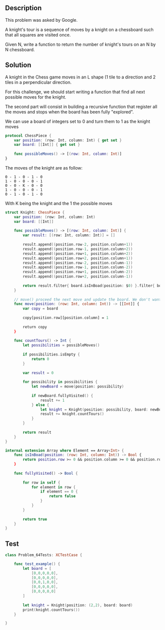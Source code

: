 ## Description

This problem was asked by Google.

A knight's tour is a sequence of moves by a knight on a chessboard such that all squares are visited once.

Given N, write a function to return the number of knight's tours on an N by N chessboard.

## Solution

A knight in the Chess game moves in an L shape (1 tile to a direction and 2 tiles in a perpendicular direction.
 
For this challenge, we should start writing a function that find all next possible moves for the knight.

The second part will consist in building a recursive function that register all the moves and stops when the board has been fully "explored".

We can use a board of integers set to 0 and turn them to 1 as the knight moves

```swift
protocol ChessPiece {
    var position: (row: Int, column: Int) { get set }
    var board: [[Int]] { get set }
    
    func possibleMoves() -> [(row: Int, column: Int)]
}
```

The moves of the knight are as follow:

``` 
0 - 1 - 0 - 1 - 0
1 - 0 - 0 - 0 - 1
0 - 0 - K - 0 - 0
1 - 0 - 0 - 0 - 1
0 - 1 - 0 - 1 - 0
```

With K being the knight and the 1 the possible moves

```swift
struct Knight: ChessPiece {
    var position: (row: Int, column: Int)
    var board: [[Int]]
    
    func possibleMoves() -> [(row: Int, column: Int)] {
        var result: [(row: Int, column: Int)] = []
        
        result.append((position.row-2, position.column+1))
        result.append((position.row-1, position.column+2))
        result.append((position.row+1, position.column+2))
        result.append((position.row+2, position.column+1))
        result.append((position.row-2, position.column-1))
        result.append((position.row-1, position.column-2))
        result.append((position.row+1, position.column-2))
        result.append((position.row+2, position.column-1))
        
        return result.filter{ board.isInBoad(position: $0) }.filter{ board[$0.row][$0.column] != 1 }
    }
    
    // move() proceed the next move and update the board. We don't want to mutate the original board as there are more than one possible move
    func move(position: (row: Int, column: Int)) -> [[Int]] {
        var copy = board
        
        copy[position.row][position.column] = 1
        
        return copy
    }
    
    func countTours() -> Int {
        let possibilities = possibleMoves()
        
        if possibilities.isEmpty {
            return 0
        }
        
        var result = 0
        
        for possibility in possibilities {
            let newBoard = move(position: possibility)
            
            if newBoard.fullyVisited() {
                result += 1
            } else {
                let knight = Knight(position: possibility, board: newBoard)
                result += knight.countTours()
            }
        }
        
        return result
    }
}

internal extension Array where Element == Array<Int> {
    func isInBoad(position: (row: Int, column: Int)) -> Bool {
        return position.row >= 0 && position.column >= 0 && position.row < self.count && position.column < self[position.row].count
    }
    
    func fullyVisited() -> Bool {
        
        for row in self {
            for element in row {
                if element == 0 {
                    return false
                }
            }
        }
        
        return true
    }
}
```

## Test

```swift
class Problem_64Tests: XCTestCase {

    func test_example() {
        let board = [
            [0,0,0,0,0],
            [0,0,0,0,0],
            [0,0,1,0,0],
            [0,0,0,0,0],
            [0,0,0,0,0]
        ]
        
        let knight = Knight(position: (2,2), board: board)
        print(knight.countTours())
    }

}
```